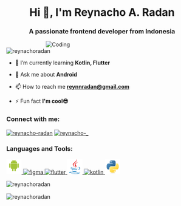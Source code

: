 <h1 align="center">Hi 👋, I'm Reynacho A. Radan</h1>
<h3 align="center">A passionate frontend developer from Indonesia</h3>
<img align="right" alt="Coding" width="400" src="https://cdn.dribbble.com/users/1162077/screenshots/3848914/programmer.gif"
>

<p align="left"> <img src="https://komarev.com/ghpvc/?username=reynachoradan&label=Profile%20views&color=0e75b6&style=flat" alt="reynachoradan" /> </p>

- 🌱 I’m currently learning **Kotlin, Flutter**

- 💬 Ask me about **Android**

- 📫 How to reach me **reynnradan@gmail.com**

- ⚡ Fun fact **I'm cool😎**

<h3 align="left">Connect with me:</h3>
<p align="left">
<a href="https://linkedin.com/in/reynacho-radan" target="blank"><img align="center" src="https://raw.githubusercontent.com/rahuldkjain/github-profile-readme-generator/master/src/images/icons/Social/linked-in-alt.svg" alt="reynacho-radan" height="30" width="40" /></a>
<a href="https://instagram.com/reynacho-_" target="blank"><img align="center" src="https://raw.githubusercontent.com/rahuldkjain/github-profile-readme-generator/master/src/images/icons/Social/instagram.svg" alt="reynacho-_" height="30" width="40" /></a>
</p>

<h3 align="left">Languages and Tools:</h3>
<p align="left"> <a href="https://developer.android.com" target="_blank" rel="noreferrer"> <img src="https://raw.githubusercontent.com/devicons/devicon/master/icons/android/android-original-wordmark.svg" alt="android" width="40" height="40"/> </a> <a href="https://www.figma.com/" target="_blank" rel="noreferrer"> <img src="https://www.vectorlogo.zone/logos/figma/figma-icon.svg" alt="figma" width="40" height="40"/> </a> <a href="https://flutter.dev" target="_blank" rel="noreferrer"> <img src="https://www.vectorlogo.zone/logos/flutterio/flutterio-icon.svg" alt="flutter" width="40" height="40"/> </a> <a href="https://www.java.com" target="_blank" rel="noreferrer"> <img src="https://raw.githubusercontent.com/devicons/devicon/master/icons/java/java-original.svg" alt="java" width="40" height="40"/> </a> <a href="https://kotlinlang.org" target="_blank" rel="noreferrer"> <img src="https://www.vectorlogo.zone/logos/kotlinlang/kotlinlang-icon.svg" alt="kotlin" width="40" height="40"/> </a> <a href="https://www.python.org" target="_blank" rel="noreferrer"> <img src="https://raw.githubusercontent.com/devicons/devicon/master/icons/python/python-original.svg" alt="python" width="40" height="40"/> </a> </p>

<p><img align="center" src="https://github-readme-stats.vercel.app/api/top-langs?username=reynachoradan&show_icons=true&locale=en&layout=compact" alt="reynachoradan" /></p>

<p><img align="center" src="https://github-readme-streak-stats.herokuapp.com/?user=reynachoradan&" alt="reynachoradan" /></p>

